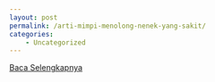 ```yaml
---
layout: post
permalink: /arti-mimpi-menolong-nenek-yang-sakit/
categories:
    - Uncategorized
---
```


[Baca Selengkapnya](/04)